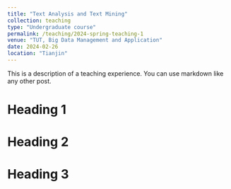 ```yaml
---
title: "Text Analysis and Text Mining"
collection: teaching
type: "Undergraduate course"
permalink: /teaching/2024-spring-teaching-1
venue: "TUT, Big Data Management and Application"
date: 2024-02-26
location: "Tianjin"
---
```


This is a description of a teaching experience. You can use markdown like any other post.

Heading 1
======

Heading 2
======

Heading 3
======
